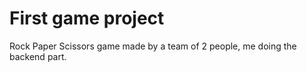 # First game project
Rock Paper Scissors game made by a team of 2 people, me doing the backend part.
